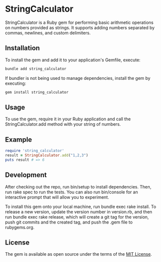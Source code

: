 # StringCalculator
StringCalculator is a Ruby gem for performing basic arithmetic operations on numbers provided as strings.
It supports adding numbers separated by commas, newlines, and custom delimiters.

## Installation

To install the gem and add it to your application's Gemfile, execute:
```bash
bundle add string_calculator
```

If bundler is not being used to manage dependencies, install the gem by executing:

```bash
gem install string_calculator
```

## Usage

To use the gem, require it in your Ruby application and call the StringCalculator.add method with your string of numbers.

## Example
  ```ruby
  require 'string_calculator'
  result = StringCalculator.add("1,2,3")
  puts result # => 6
  ```

## Development

After checking out the repo, run bin/setup to install dependencies. Then, run rake spec to run the tests. You can also run bin/console for an interactive prompt that will allow you to experiment.

To install this gem onto your local machine, run bundle exec rake install. To release a new version, update the version number in version.rb, and then run bundle exec rake release, which will create a git tag for the version, push git commits and the created tag, and push the .gem file to rubygems.org.

## License

The gem is available as open source under the terms of the [MIT License](https://opensource.org/licenses/MIT).
